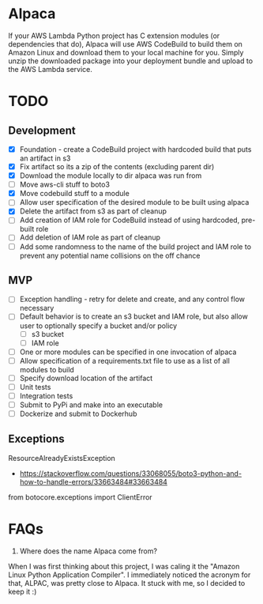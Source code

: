 # Alpaca
If your AWS Lambda Python project has C extension modules (or dependencies that do), Alpaca will use AWS CodeBuild to build them on Amazon Linux and download them to your local machine for you. Simply unzip the downloaded package into your deployment bundle and upload to the AWS Lambda service.

# TODO
## Development
- [X] Foundation - create a CodeBuild project with hardcoded build that puts an artifact in s3
- [X] Fix artifact so its a zip of the contents (excluding parent dir)
- [X] Download the module locally to dir alpaca was run from
- [ ] Move aws-cli stuff to boto3
- [X] Move codebuild stuff to a module
- [ ] Allow user specification of the desired module to be built using alpaca
- [X] Delete the artifact from s3 as part of cleanup
- [ ] Add creation of IAM role for CodeBuild instead of using hardcoded, pre-built role
- [ ] Add deletion of IAM role as part of cleanup
- [ ] Add some randomness to the name of the build project and IAM role to prevent any potential name collisions on the off chance
## MVP
- [ ] Exception handling - retry for delete and create, and any control flow necessary
- [ ] Default behavior is to create an s3 bucket and IAM role, but also allow user to optionally specify a bucket and/or policy
    - [ ] s3 bucket
    - [ ] IAM role
- [ ] One or more modules can be specified in one invocation of alpaca
- [ ] Allow specification of a requirements.txt file to use as a list of all modules to build
- [ ] Specify download location of the artifact
- [ ] Unit tests
- [ ] Integration tests
- [ ] Submit to PyPi and make into an executable
- [ ] Dockerize and submit to Dockerhub

## Exceptions
ResourceAlreadyExistsException
* https://stackoverflow.com/questions/33068055/boto3-python-and-how-to-handle-errors/33663484#33663484

from botocore.exceptions import ClientError

# FAQs
1) Where does the name Alpaca come from?

When I was first thinking about this project, I was caling it the "Amazon Linux Python Application Compiler". I immediately noticed the acronym for that, ALPAC, was pretty close to Alpaca. It stuck with me, so I decided to keep it :)